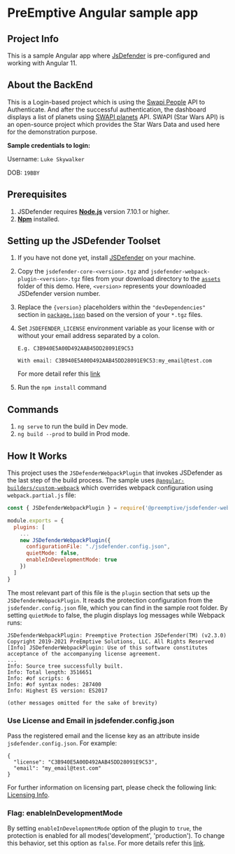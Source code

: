# PreEmptive Angular sample app

## Project Info
This is a sample Angular app where [JsDefender](https://www.preemptive.com/products/jsdefender) is pre-configured and working with Angular 11.

## About the BackEnd
This is a Login-based project which is using the [Swapi People](https://swapi.dev/api/people/1) API to Authenticate. And after the successful authentication, the dashboard displays a list of planets using [SWAPI planets](https://swapi.dev/api/planets/?page=1) API.
SWAPI (Star Wars API) is an open-source project which provides the Star Wars Data and used here for the demonstration purpose.

**Sample credentials to login:**

Username: `Luke Skywalker`

DOB: `19BBY`

## Prerequisites
1. JSDefender requires **[Node.js](https://nodejs.org/en/download/)** version 7.10.1 or higher.
2. **[Npm](https://nodejs.org/en/download/)** installed. 

## Setting up the JSDefender Toolset

1. If you have not done yet, install [JSDefender](https://www.preemptive.com/products/jsdefender/downloads) on your machine.
2. Copy the `jsdefender-core-<version>.tgz` and `jsdefender-webpack-plugin-<version>.tgz` files from your download directory to the [`assets`](assets/) folder of this demo. Here, `<version>` represents your downloaded JSDefender version number.
3. Replace the `{version}` placeholders within the `"devDependencies"` section in [`package.json`](package.json) based on the version of your `*.tgz` files.
4. Set `JSDEFENDER_LICENSE` environment variable as your license with or without your email address separated by a colon.
    ```
    E.g. C3B940E5A00D492AAB45DD28091E9C53

    With email: C3B940E5A00D492AAB45DD28091E9C53:my_email@test.com
    ```

    For more detail refer this [link](https://www.preemptive.com/jsdefender/userguide/en/intro_licensing.html)

5. Run the `npm install` command

## Commands
1. `ng serve` to run the build in Dev mode.
2. `ng build --prod` to build in Prod mode.

## How It Works

This project uses the `JSDefenderWebpackPlugin` that invokes JSDefender as the last step of the build process. The sample uses [`@angular-builders/custom-webpack`](https://www.npmjs.com/package/@angular-builders/custom-webpack) which overrides webpack configuration using `webpack.partial.js` file:

```javascript
const { JSDefenderWebpackPlugin } = require('@preemptive/jsdefender-webpack-plugin');

module.exports = {
  plugins: [
    ...
    new JSDefenderWebpackPlugin({
      configurationFile: "./jsdefender.config.json",
      quietMode: false,
      enableInDevelopmentMode: true
    })
  ]
}
```

The most relevant part of this file is the `plugin` section that sets up the `JSDefenderWebpackPlugin`. It reads the protection configuration from the `jsdefender.config.json` file, which you can find in the sample root folder. By setting `quietMode` to false, the plugin displays log messages while Webpack runs:

```
JSDefenderWebpackPlugin: Preemptive Protection JSDefender(TM) (v2.3.0)
Copyright 2019-2021 PreEmptive Solutions, LLC. All Rights Reserved
[Info] JSDefenderWebpackPlugin: Use of this software constitutes acceptance of the accompanying license agreement.
...
Info: Source tree successfully built.
Info: Total length: 3516651
Info: #of scripts: 6
Info: #of syntax nodes: 287400
Info: Highest ES version: ES2017

(other messages omitted for the sake of brevity)
```

### Use License and Email in jsdefender.config.json
Pass the registered email and the license key as an attribute inside `jsdefender.config.json`. For example:
```
{
  "license": "C3B940E5A00D492AAB45DD28091E9C53",
  "email": "my_email@test.com"
}
```

For further information on licensing part, please check the following link: [Licensing Info](https://www.preemptive.com/jsdefender/userguide/en/intro_licensing.html).

### Flag: enableInDevelopmentMode
By setting `enableInDevelopmentMode` option of the plugin to `true`, the protection is enabled for all modes('development', 'production'). To change this behavior, set this option as `false`. For more details refer this [link](https://www.preemptive.com/jsdefender/userguide/en/index.html).